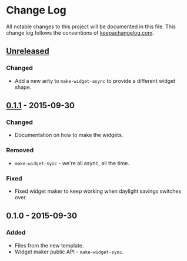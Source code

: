 # Change Log
All notable changes to this project will be documented in this file. This change log follows the conventions of [keepachangelog.com](http://keepachangelog.com/).

## [Unreleased][unreleased]
### Changed
- Add a new arity to `make-widget-async` to provide a different widget shape.

## [0.1.1] - 2015-09-30
### Changed
- Documentation on how to make the widgets.

### Removed
- `make-widget-sync` - we're all async, all the time.

### Fixed
- Fixed widget maker to keep working when daylight savings switches over.

## 0.1.0 - 2015-09-30
### Added
- Files from the new template.
- Widget maker public API - `make-widget-sync`.

[unreleased]: https://github.com/your-name/kiln/compare/0.1.1...HEAD
[0.1.1]: https://github.com/your-name/kiln/compare/0.1.0...0.1.1
